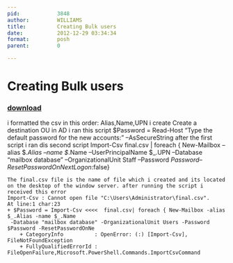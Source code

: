 ```yaml
---
pid:            3848
author:         WILLIAMS
title:          Creating Bulk users
date:           2012-12-29 03:34:34
format:         posh
parent:         0

---
```


# Creating Bulk users

### [download](//scripts/3848.ps1)

i formatted the csv in this order: Alias,Name,UPN
i create Create a destination OU in AD
i ran this script
$Password = Read-Host “Type the default password for the new accounts:” –AsSecureString
after the first script i ran dis second script
Import-Csv final.csv | foreach { New-Mailbox –alias $_.Alias –name $_.Name –UserPrincipalName $_.UPN –Database “mailbox database” –OrganizationalUnit Staff –Password $Password –ResetPasswordOnNextLogon:$false}



```posh
The final.csv file is the name of file which i created and its located on the desktop of the window server. after running the script i received this error
Import-Csv : Cannot open file "C:\Users\Administrator\final.csv".
At line:1 char:23
+ $Password = Import-Csv <<<<  final.csv| foreach { New-Mailbox -alias $_.Alias -name $_.Name
 -Database "mailbox database" -OrganizationalUnit Users -Password $Password -ResetPasswordOnNe
    + CategoryInfo          : OpenError: (:) [Import-Csv], FileNotFoundException
    + FullyQualifiedErrorId : FileOpenFailure,Microsoft.PowerShell.Commands.ImportCsvCommand
```
